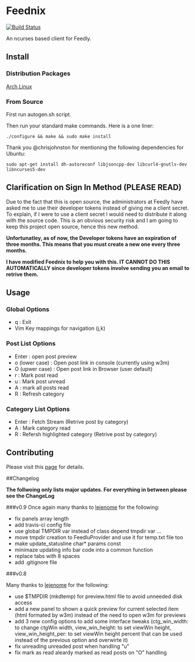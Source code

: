 Feednix
=======
[![Build Status](https://travis-ci.org/Jarkore/Feednix.svg?branch=v0.9)](https://travis-ci.org/Jarkore/Feednix)

An ncurses based client for Feedly.

## Install

### Distribution Packages

[Arch Linux](https://aur.archlinux.org/packages/feednix/)

### From Source

First run autogen.sh script.

Then run your standard make commands. Here is a one liner:

`./configure && make && sudo make install`

Thank you @chrisjohnston for mentioning the following dependencies for Ubuntu:

`sudo apt-get install dh-autoreconf libjsoncpp-dev libcurl4-gnutls-dev libncurses5-dev`

## Clarification on Sign In Method (PLEASE READ)

Due to the fact that this is open source, the administrators at Feedly have
asked me to use their developer tokens instead of giving me a client secret.
To explain, if I were to use a client secret I would need to distribute it
along with the source code. This is an obvious security risk and I am going
to keep this project open source, hence this new method.

**Unfortunatley, as of now, the Developer tokens have an expiration of**
**three months. This means that you must create a new one every three months.**

**I have modified Feednix to help you with this. IT CANNOT DO THIS**
**AUTOMATICALLY since developer tokens involve sending you an email**
**to retrive them.**

## Usage

### Global Options

* q : Exit
* Vim Key mappings for navigation (j,k)

### Post List Options

* Enter : open post preview
* o (lower case) : Open post link in console (currently using w3m)
* O (upwer case) : Open post link in Browser (user default)
* r : Mark post read
* u : Mark post unread
* A : mark all posts read
* R : Refresh category

### Category List Options

* Enter : Fetch Stream (Retrive post by category)
* A : Mark category read
* R : Refersh highlighted category (Retrive post by category)

## Contributing

Please visit this [page](https://feednix-jarkore.rhcloud.com) for details.

##Changelog

**The follwoing only lists major updates. For everything in between please see the ChangeLog**

###v0.9
Once again many thanks to [lejenome](https://github.com/lejenome) for the following:

* fix panels array length
* add travis-ci config file
* use global TMPDIR var instead of class depend tmpdir var … 
* move tmpdir creation to FeedluProvider and use it for temp.txt file too
* make update_statusline char\* params const
* minimaze updating info bar code into a common function
* replace tabs with 8 spaces
* add .gitignore file 

###v0.8

Many thanks to [lejenome](https://github.com/lejenome) for the following: 

* use $TMPDIR (mkdtemp) for preview.html file to avoid unneeded disk access
* add a new panel to shown a quick preview for current selected item (html formated by w3m) instead of the need to open w3m for previews
* add 3 new config options to add some interface tweaks (ctg_win_width: to change ctgWin width, view_win_height: to set viewWin height, view_win_height_per: to set viewWin height percent that can be used instead of the previous option and overwirte it)
* fix unreading unreaded post when handling "u"
* fix mark as read aleardy marked as read posts on "O" handling

